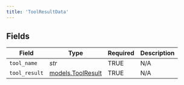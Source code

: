 ```yaml
---
title: 'ToolResultData'
---
```



## Fields

| Field                                        | Type                                         | Required                                     | Description                                  |
| -------------------------------------------- | -------------------------------------------- | -------------------------------------------- | -------------------------------------------- |
| `tool_name`                                  | *str*                                        | TRUE                           | N/A                                          |
| `tool_result`                                | [models.ToolResult](../models/toolresult.md) | TRUE                           | N/A                                          |